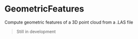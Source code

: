 # GeometricFeatures
Compute geometric features of a 3D point cloud from a .LAS file

> Still in development